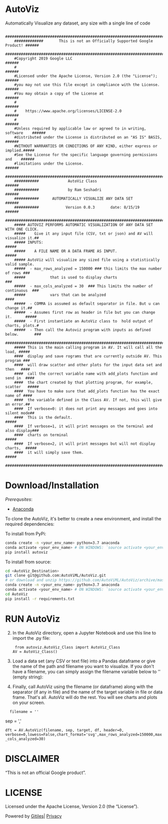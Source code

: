 # AutoViz
Automatically Visualize any dataset, any size with a single line of code

        ##############################################################################
        #############       This is not an Officially Supported Google Product! ######
        ##############################################################################
        #Copyright 2019 Google LLC                                              ######
        #                                                                       ######
        #Licensed under the Apache License, Version 2.0 (the "License");        ######
        #you may not use this file except in compliance with the License.       ######
        #You may obtain a copy of the License at                                ######
        #                                                                       ######
        #    https://www.apache.org/licenses/LICENSE-2.0                        ######
        #                                                                       ######
        #Unless required by applicable law or agreed to in writing, software    ######
        #distributed under the License is distributed on an "AS IS" BASIS,      ######
        #WITHOUT WARRANTIES OR CONDITIONS OF ANY KIND, either express or implied.#####
        #See the License for the specific language governing permissions and    ######
        #limitations under the License.                                         ######
        ##############################################################################
        ###########             AutoViz Class                                   ######
        ###########             by Ram Seshadri                                 ######
        ###########      AUTOMATICALLY VISUALIZE ANY DATA SET                   ######
        ###########            Version 0.0.3       date: 8/15/19                ######
        ##############################################################################
        ##### AUTOVIZ PERFORMS AUTOMATIC VISUALIZATION OF ANY DATA SET WITH ONE CLICK.
        #####    Give it any input file (CSV, txt or json) and AV will visualize it.##
        ##### INPUTS:                                                            #####
        #####    A FILE NAME OR A DATA FRAME AS INPUT.                           #####
        ##### AutoViz will visualize any sized file using a statistically valid sample.
        #####  - max_rows_analyzed = 150000 ### this limits the max number of rows ###
        #####           that is used to display charts                             ###
        #####  - max_cols_analyzed = 30  ### This limits the number of continuous  ###
        #####           vars that can be analyzed                                 ####
        #####  - COMMA is assumed as default separator in file. But u can change it.##
        #####  - Assumes first row as header in file but you can change it.      #####
        #####  - First instantiate an AutoViz class to  hold output of charts, plots.#
        #####  - Then call the Autoviz program with inputs as defined below.       ###
        ##############################################################################
        ##### This is the main calling program in AV. It will call all the load, #####
        ####  display and save rograms that are currently outside AV. This program ###
        ####  will draw scatter and other plots for the input data set and then   ####
        ####  call the correct variable name with add_plots function and send in  ####
        ####  the chart created by that plotting program, for example, scatter   #####
        ####  You have to make sure that add_plots function has the exact name of ####
        ####  the variable defined in the Class AV. If not, this will give an error.##
        ####  If verbose=0: it does not print any messages and goes into silent mode##
        ####  This is the default.                                               #####
        ####  If verbose=1, it will print messages on the terminal and also display###
        ####  charts on terminal                                                 #####
        ####  If verbose=2, it will print messages but will not display charts,  #####
        ####  it will simply save them.                                          #####
        ##############################################################################
 
# Download/Installation
_Prerequsites_:
* [Anaconda](https://docs.anaconda.com/anaconda/install/)

To clone the AutoViz, it's better to create a new environment, and install the required dependencies:

To install from PyPi:

```bash
conda create -n <your_env_name> python=3.7 anaconda
conda activate <your_env_name> # ON WINDOWS: `source activate <your_env_name>` 
pip install autoviz
```

To install from source:

```bash
cd <AutoViz_Destination>
git clone git@github.com:AutoViML/AutoViz.git 
# or download and unzip https://github.com/AutoViML/AutoViz/archive/master.zip
conda create -n <your_env_name> python=3.7 anaconda
conda activate <your_env_name> # ON WINDOWS: `source activate <your_env_name>` 
cd AutoViz
pip install -r requirements.txt
```

<h1><a class="h" name="RUN-AUTOViZ" href="#RUN-AUTOViZ"><span></span></a><a class="h" name="run-autoviz" href="#run-autoviz">
<span></span></a>RUN AutoViz</h1><ol start="2"><li><p>In the AutoViz directory, open a Jupyter Notebook and use this line to import the .py file: <p><code> from autoviz.AutoViz_Class import AutoViz_Class</code><br><code>AV = AutoViz_Class()</code>
</code></p></li><li><p>Load a data set (any CSV or text file) into a Pandas dataframe or give the name of the path and filename you want to visualize. If you don't have a filename, you can simply assign the filename variable below to '' (empty string):</p></li></ol><ol start="4"><li><p>Finally, call AutoViz using the filename (or dataframe) along with the separator (if any in file) and the name of the target variable in file or data frame. That's all. AutoViz will do the rest. You will see charts and plots on your screen.</p></li></ol><p> <code>  filename = ''</code> </p><p> sep = ','</p><p><code>dft = AV.AutoViz(filename, sep, target, df, header=0, verbose=0,lowess=False,chart_format='svg',max_rows_analyzed=150000,max_cols_analyzed=30) </p></code><h1><a class="h" name="DISCLAIMER" href="#DISCLAIMER"><span></span></a><a class="h" name="disclaimer" href="#disclaimer"><span></span></a>DISCLAIMER</h1><p>“This is not an official Google product”.</p><h1><a class="h" name="LICENSE" href="#LICENSE"><span></span></a><a class="h" name="license" href="#license"><span></span></a>LICENSE</h1><p>Licensed under the Apache License, Version 2.0 (the &ldquo;License&rdquo;).</p></div></div></div><!-- default customFooter --><footer class="Site-footer"><div class="Footer"><span class="Footer-poweredBy">Powered by <a href="https://gerrit.googlesource.com/gitiles/">Gitiles</a>| <a href="https://policies.google.com/privacy">Privacy</a></span><div class="Footer-links"></div></div></footer></body></html>
